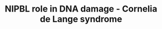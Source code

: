 ---
annotations:
- id: DOID:11725
  parent: genetic disease
  type: Disease Ontology
  value: Cornelia de Lange syndrome
- id: PW:0000013
  parent: disease pathway
  type: Pathway Ontology
  value: disease pathway
authors:
- IrkilmezA
- Eweitz
- Larsgw
- Mkutmon
citedin: ''
communities: []
description: Recruitment of cohesin subunit NIPBL after DNA damage.
last-edited: 2024-03-27
ndex: 6d8144a1-5c75-11ec-b3be-0ac135e8bacf
organisms:
- Homo sapiens
redirect_from:
- /index.php/Pathway:WP5119
- /instance/WP5119
- /instance/WP5119_r129305
revision: r129305
schema-jsonld:
- '@context': https://schema.org/
  '@id': https://wikipathways.github.io/pathways/WP5119.html
  '@type': Dataset
  creator:
    '@type': Organization
    name: WikiPathways
  description: Recruitment of cohesin subunit NIPBL after DNA damage.
  keywords:
  - ATM
  - ATR
  - CBX3
  - Histone H2AX
  - MDC1
  - NIPBL
  - RNF168
  - RNF8
  license: CC0
  name: NIPBL role in DNA damage - Cornelia de Lange syndrome
seo: CreativeWork
title: NIPBL role in DNA damage - Cornelia de Lange syndrome
wpid: WP5119
---